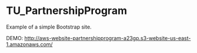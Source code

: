 # TU_PartnershipProgram

Example of a simple Bootstrap site. 

DEMO:  http://aws-website-partnershipprogram-a23gp.s3-website-us-east-1.amazonaws.com/
